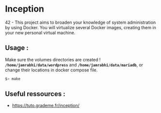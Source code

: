 # Inception

42 - This project aims to broaden your knowledge of system administration by using Docker. You will virtualize several Docker images, creating them in your new personal virtual machine.

## Usage :

Make sure the volumes directories are created !  
**`/home/jamrabhi/data/wordpress`** and **`/home/jamrabhi/data/mariadb`**, or change their locations in docker compose file.

```bash
$> make
```

## Useful ressources :
- https://tuto.grademe.fr/inception/

